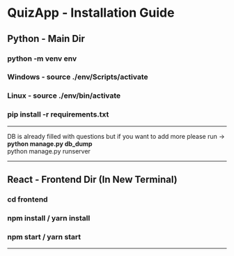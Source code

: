 # QuizApp - Installation Guide

## Python - Main Dir
### python -m venv env
### Windows - source ./env/Scripts/activate
### Linux - source ./env/bin/activate
### pip install -r requirements.txt
<hr/>
DB is already filled with questions but if you want to add more please run ->
<b>python manage.py db_dump</b> <br>
python manage.py runserver
<hr/>

## React - Frontend Dir (In New Terminal)
### cd frontend
### npm install / yarn install
### npm start / yarn start
<hr>